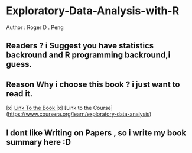 # Exploratory-Data-Analysis-with-R
Author : Roger D . Peng
## Readers ? i Suggest you have statistics backround and R programming backround,i guess.
## Reason Why i choose this book ? i just want to read it.
[x] [Link To the Book ](https://leanpub.com/exdata)
[x] [Link to the Course] (https://www.coursera.org/learn/exploratory-data-analysis)
## I dont like Writing on Papers , so i write my book summary here :D
